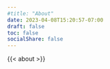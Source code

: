 ```yaml
---
#title: "About"
date: 2023-04-08T15:20:57-07:00
draft: false
toc: false
socialShare: false
---
```


{{< about >}}
